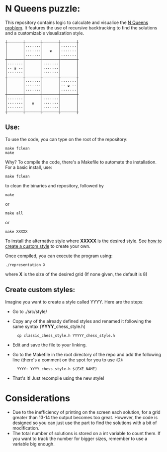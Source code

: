 # N Queens puzzle:

This repository contains logic to calculate and visualice the [N Queens problem](https://en.wikipedia.org/wiki/Eight_queens_puzzle). It features the use of recursive backtracking to find the solutions and a customizable visualization style.

    ┼───────┼───────┼───────┼───────┼
    │       │·······│       │·······│
    │       │·······│   ♛   │·······│
    │       │·······│       │·······│
    ┼───────┼───────┼───────┼───────┼
    │·······│       │·······│       │
    │·· ♛ ··│       │·······│       │
    │·······│       │·······│       │
    ┼───────┼───────┼───────┼───────┼
    │       │·······│       │·······│
    │       │·······│       │·· ♛ ··│
    │       │·······│       │·······│
    ┼───────┼───────┼───────┼───────┼
    │·······│       │·······│       │
    │·······│   ♛   │·······│       │
    │·······│       │·······│       │
    ┼───────┼───────┼───────┼───────┼

## Use:

To use the code, you can type on the root of the repository:

    make fclean
    make

Why? To compile the code, there's a Makefile to automate the installation. For a basic install, use:

    make fclean

to clean the binaries and repository, followed by

    make
or

    make all
or

    make XXXXX

To install the alternative style where **XXXXX** is the desired style. See [how to create a custom style](#Create-custom-styles) to create your own.

Once compiled, you can execute the program using:
    
    ./representation X
where **X** is the size of the desired grid (If none given, the default is 8)

## Create custom styles:
Imagine you want to create a style called YYYY. Here are the steps:
- Go to ./src/style/
- Copy any of the already defined styles and renamed it following the same syntax (**YYYY**_chess_style.h)

        cp classic_chess_style.h YYYYY_chess_style.h
- Edit and save the file to your linking.
- Go to the Makefile in the root directory of the repo and add the following line (there's a comment on the spot for you to use :D):

        YYYY: YYYY_chess_style.h $(EXE_NAME)
- That's it! Just recompile using the new style!


# Considerations
- Due to the inefficiency of printing on the screen each solution, for a grid greater than 13-14 the output becomes too great. However, the code is designed so you can just use the part to find the solutions with a bit of modification.
- The total number of solutions is stored on a int variable to count them. If you want to track the number for bigger sizes, remember to use a variable big enough.
